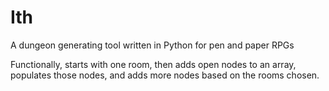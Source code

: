 # Ith
A dungeon generating tool written in Python for pen and paper RPGs

Functionally, starts with one room, then adds open nodes to an array, populates those nodes, and adds more nodes based on the rooms chosen.
